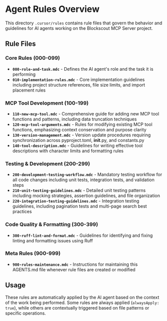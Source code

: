 # Agent Rules Overview

This directory `.cursor/rules` contains rule files that govern the behavior and guidelines for AI agents working on the Blockscout MCP Server project.

## Rule Files

### Core Rules (000-099)

- **`000-role-and-task.mdc`** - Defines the AI agent's role and the task it is performing
- **`010-implementation-rules.mdc`** - Core implementation guidelines including project structure references, file size limits, and import placement rules

### MCP Tool Development (100-199)

- **`110-new-mcp-tool.mdc`** - Comprehensive guide for adding new MCP tool functions and patterns, including data truncation techniques
- **`120-mcp-tool-arguments.mdc`** - Rules for modifying existing MCP tool functions, emphasizing context conservation and purpose clarity
- **`130-version-management.mdc`** - Version update procedures requiring synchronization across pyproject.toml, __init__.py, and constants.py
- **`140-tool-description.mdc`** - Guidelines for writing effective tool descriptions with character limits and formatting rules

### Testing & Development (200-299)

- **`200-development-testing-workflow.mdc`** - Mandatory testing workflow for all code changes including unit tests, integration tests, and validation steps
- **`210-unit-testing-guidelines.mdc`** - Detailed unit testing patterns including mocking strategies, assertion guidelines, and file organization
- **`220-integration-testing-guidelines.mdc`** - Integration testing guidelines, including pagination tests and multi-page search best practices

### Code Quality & Formatting (300-399)

- **`300-ruff-lint-and-format.mdc`** - Guidelines for identifying and fixing linting and formatting issues using Ruff

### Meta Rules (900-999)

- **`900-rules-maintenance.mdc`** - Instructions for maintaining this AGENTS.md file whenever rule files are created or modified

## Usage

These rules are automatically applied by the AI agent based on the context of the work being performed. Some rules are always applied (`alwaysApply: true`), while others are contextually triggered based on file patterns or specific operations.
